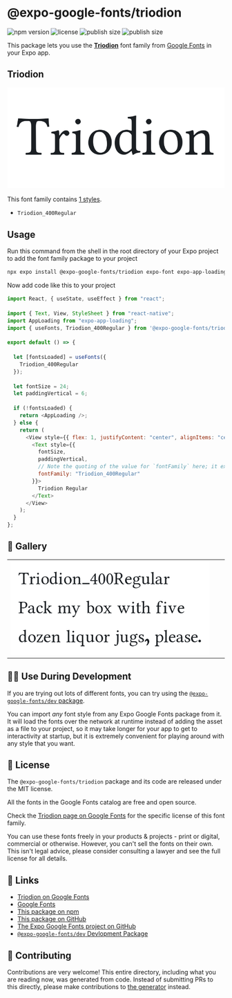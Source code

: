 # @expo-google-fonts/triodion

![npm version](https://flat.badgen.net/npm/v/@expo-google-fonts/triodion)
![license](https://flat.badgen.net/github/license/expo/google-fonts)
![publish size](https://flat.badgen.net/packagephobia/install/@expo-google-fonts/triodion)
![publish size](https://flat.badgen.net/packagephobia/publish/@expo-google-fonts/triodion)

This package lets you use the [**Triodion**](https://fonts.google.com/specimen/Triodion) font family from [Google Fonts](https://fonts.google.com/) in your Expo app.

## Triodion

![Triodion](./font-family.png)

This font family contains [1 styles](#-gallery).

- `Triodion_400Regular`

## Usage

Run this command from the shell in the root directory of your Expo project to add the font family package to your project

```sh
npx expo install @expo-google-fonts/triodion expo-font expo-app-loading
```

Now add code like this to your project

```js
import React, { useState, useEffect } from "react";

import { Text, View, StyleSheet } from "react-native";
import AppLoading from "expo-app-loading";
import { useFonts, Triodion_400Regular } from '@expo-google-fonts/triodion';

export default () => {

  let [fontsLoaded] = useFonts({
    Triodion_400Regular
  });

  let fontSize = 24;
  let paddingVertical = 6;

  if (!fontsLoaded) {
    return <AppLoading />;
  } else {
    return (
      <View style={{ flex: 1, justifyContent: "center", alignItems: "center" }}>
        <Text style={{
          fontSize,
          paddingVertical,
          // Note the quoting of the value for `fontFamily` here; it expects a string!
          fontFamily: "Triodion_400Regular"
        }}>
          Triodion Regular
        </Text>
      </View>
    );
  }
};
```

## 🔡 Gallery


||||
|-|-|-|
|![Triodion_400Regular](./Triodion_400Regular.ttf.png)||||


## 👩‍💻 Use During Development

If you are trying out lots of different fonts, you can try using the [`@expo-google-fonts/dev` package](https://github.com/expo/google-fonts/tree/master/font-packages/dev#readme).

You can import _any_ font style from any Expo Google Fonts package from it. It will load the fonts over the network at runtime instead of adding the asset as a file to your project, so it may take longer for your app to get to interactivity at startup, but it is extremely convenient for playing around with any style that you want.


## 📖 License

The `@expo-google-fonts/triodion` package and its code are released under the MIT license.

All the fonts in the Google Fonts catalog are free and open source.

Check the [Triodion page on Google Fonts](https://fonts.google.com/specimen/Triodion) for the specific license of this font family.

You can use these fonts freely in your products & projects - print or digital, commercial or otherwise. However, you can't sell the fonts on their own. This isn't legal advice, please consider consulting a lawyer and see the full license for all details.

## 🔗 Links

- [Triodion on Google Fonts](https://fonts.google.com/specimen/Triodion)
- [Google Fonts](https://fonts.google.com/)
- [This package on npm](https://www.npmjs.com/package/@expo-google-fonts/triodion)
- [This package on GitHub](https://github.com/expo/google-fonts/tree/master/font-packages/triodion)
- [The Expo Google Fonts project on GitHub](https://github.com/expo/google-fonts)
- [`@expo-google-fonts/dev` Devlopment Package](https://github.com/expo/google-fonts/tree/master/font-packages/dev)

## 🤝 Contributing

Contributions are very welcome! This entire directory, including what you are reading now, was generated from code. Instead of submitting PRs to this directly, please make contributions to [the generator](https://github.com/expo/google-fonts/tree/master/packages/generator) instead.
